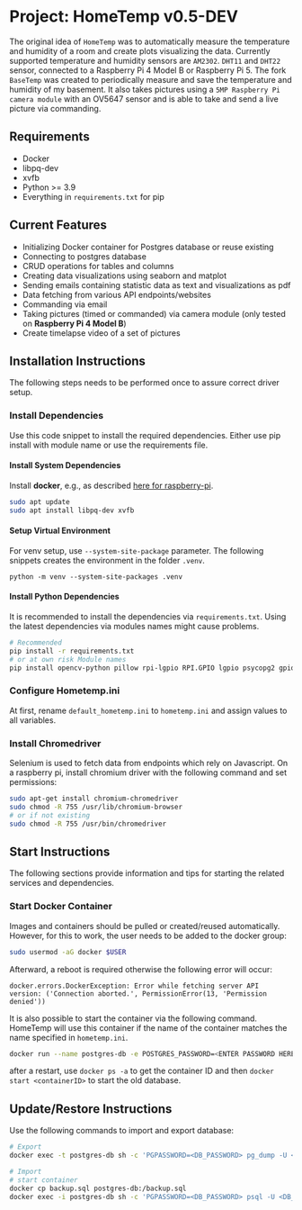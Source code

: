 # Project: HomeTemp v0.5-DEV

The original idea of `HomeTemp` was to automatically measure the temperature and humidity of a room and create plots
visualizing the data. Currently supported temperature and humidity sensors are `AM2302`. `DHT11` and `DHT22` sensor,
connected to a Raspberry Pi 4 Model B or Raspberry Pi 5.
The fork `BaseTemp` was created to periodically measure and save the temperature and humidity of my basement. It also
takes pictures using a `5MP Raspberry Pi camera module` with an OV5647 sensor and is able to take and send a live
picture via commanding.

## Requirements

- Docker
- libpq-dev
- xvfb
- Python >= 3.9
- Everything in `requirements.txt` for pip

## Current Features

- Initializing Docker container for Postgres database or reuse existing
- Connecting to postgres database
- CRUD operations for tables and columns
- Creating data visualizations using seaborn and matplot
- Sending emails containing statistic data as text and visualizations as pdf
- Data fetching from various API endpoints/websites
- Commanding via email
- Taking pictures (timed or commanded) via camera module (only tested on **Raspberry Pi 4 Model B**)
- Create timelapse video of a set of pictures

## Installation Instructions

The following steps needs to be performed once to assure correct driver setup.

### Install Dependencies

Use this code snippet to install the required dependencies. Either use pip install with module name or use the
requirements file.

#### Install System Dependencies

Install **docker**, e.g., as described [here for raspberry-pi](https://docs.docker.com/engine/install/raspberry-pi-os/).

```sh
sudo apt update
sudo apt install libpq-dev xvfb
```

#### Setup Virtual Environment

For venv setup, use `--system-site-package` parameter. The following snippets creates the environment in the folder
`.venv`.

```shell
python -m venv --system-site-packages .venv
```

#### Install Python Dependencies

It is recommended to install the dependencies via `requirements.txt`. Using the latest dependencies via modules names
might cause problems.

```sh
# Recommended
pip install -r requirements.txt
# or at own risk Module names
pip install opencv-python pillow rpi-lgpio RPI.GPIO lgpio psycopg2 gpiozero docker seaborn SQLAlchemy requests selenium schedule pyvirtualdisplay bs4 jupyter_client jupyter_core

```

### Configure Hometemp.ini

At first, rename `default_hometemp.ini` to `hometemp.ini` and assign values to all variables.

### Install Chromedriver

Selenium is used to fetch data from endpoints which rely on Javascript.
On a raspberry pi, install chromium driver with the following command and set permissions:

```sh
sudo apt-get install chromium-chromedriver
sudo chmod -R 755 /usr/lib/chromium-browser
# or if not existing
sudo chmod -R 755 /usr/bin/chromedriver

```

## Start Instructions

The following sections provide information and tips for starting the related services and dependencies.

### Start Docker Container

Images and containers should be pulled or created/reused automatically. However, for this to work, the user needs to be
added to the docker group:

```sh
sudo usermod -aG docker $USER
```

Afterward, a reboot is required otherwise the following error will occur:

```
docker.errors.DockerException: Error while fetching server API version: ('Connection aborted.', PermissionError(13, 'Permission denied'))
```

It is also possible to start the container via the following command. HomeTemp will use this container if the name of
the container
matches the name specified in `hometemp.ini`.

```sh
docker run --name postgres-db -e POSTGRES_PASSWORD=<ENTER PASSWORD HERE> -d -p 5432:5432 postgres:latest
```

after a restart, use `docker ps -a` to get the container ID and then `docker start <containerID>` to start the old
database.

## Update/Restore Instructions

Use the following commands to import and export database:

```sh
# Export
docker exec -t postgres-db sh -c 'PGPASSWORD=<DB_PASSWORD> pg_dump -U <DB_USER> <DB_NAME>' > backup.sql

# Import
# start container
docker cp backup.sql postgres-db:/backup.sql
docker exec -i postgres-db sh -c 'PGPASSWORD=<DB_PASSWORD> psql -U <DB_USER> -d <DB_NAME>' < backup.sql
```


